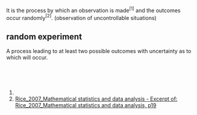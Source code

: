 It is the process by which an observation is made$^{[1]}$ and the outcomes occur randomly$^{[2]}$. (observation of uncontrollable situations)

## random experiment

A process leading to at least two possible outcomes with uncertainty as to which will occur.

‍

‍

1. ‍
2. [Rice_2007_Mathematical statistics and data analysis - Excerpt of: Rice_2007_Mathematical statistics and data analysis, p19](lt://open/6dg7EA3KREqbVJjYfOv0MA)
